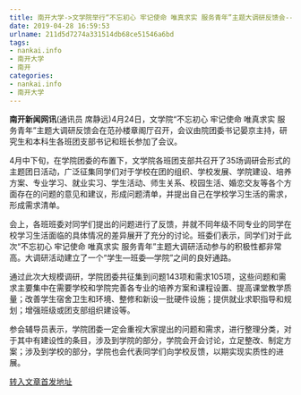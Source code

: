 ```yaml
---
title: 南开大学->文学院举行“不忘初心 牢记使命 唯真求实 服务青年”主题大调研反馈会--校园 | nankai.info
date: 2019-04-28 16:59:53
urlname: 211d5d7274a331514db68ce51546a6bd
tags: 
- nankai.info
- 南开大学
- 南开
categories:
- nankai.info
- 南开大学
---
```


**南开新闻网讯**(通讯员 席静远)4月24日，文学院“不忘初心 牢记使命 唯真求实 服务青年”主题大调研反馈会在范孙楼章阁厅召开，会议由院团委书记晏京主持，研究生和本科生各班团支部书记和班长参加了会议。

4月中下旬，在学院团委的布置下，文学院各班团支部共召开了35场调研会形式的主题团日活动，广泛征集同学们对于学校在团的组织、学校发展、学院建设、培养方案、专业学习、就业实习、学生活动、师生关系、校园生活、婚恋交友等各个方面存在的问题的意见和建议，形成问题清单，并提出自己在学校学习生活的需求，形成需求清单。

会上，各班班委对同学们提出的问题进行了反馈，并就不同年级不同专业的同学在校学习生活面临的具体情况的差异展开了充分的讨论。班委们表示，同学们对于此次“不忘初心 牢记使命 唯真求实 服务青年”主题大调研活动参与的积极性都非常高。大调研活动建立了一个“学生—班委—学院”之间的良好通路。

通过此次大规模调研，学院团委共征集到问题143项和需求105项，这些问题和需求主要集中在需要学校和学院完善各专业的培养方案和课程设置、提高课堂教学质量；改善学生宿舍卫生和环境、整修和新设一批硬件设施；提供就业求职指导和规划；增强班级或团支部组织建设等。

参会辅导员表示，学院团委一定会重视大家提出的问题和需求，进行整理分类，对于其中有建设性的条目，涉及到学院的部分，学院会开会讨论，立足整改、制定方案；涉及到学校的部分，学院也会代表同学们向学校反馈，以期实现实质性的进展。

[转入文章首发地址](http://news.nankai.edu.cn/qqxy/system/2019/04/27/000447354.shtml)